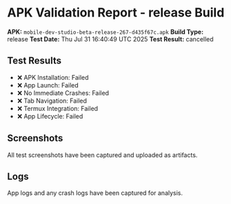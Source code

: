 # APK Validation Report - release Build

**APK:** `mobile-dev-studio-beta-release-267-d435f67c.apk`
**Build Type:** release
**Test Date:** Thu Jul 31 16:40:49 UTC 2025
**Test Result:** cancelled

## Test Results

- ❌ APK Installation: Failed
- ❌ App Launch: Failed
- ❌ No Immediate Crashes: Failed
- ❌ Tab Navigation: Failed
- ❌ Termux Integration: Failed
- ❌ App Lifecycle: Failed

## Screenshots

All test screenshots have been captured and uploaded as artifacts.

## Logs

App logs and any crash logs have been captured for analysis.
